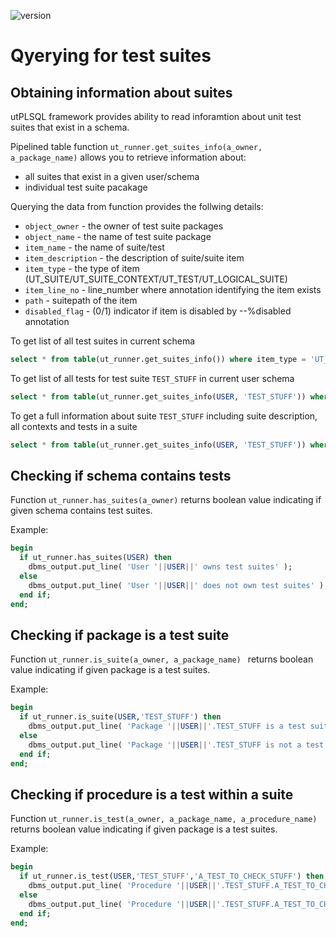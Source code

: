 ![version](https://img.shields.io/badge/version-v3.1.7.2999--develop-blue.svg)

# Qyerying for test suites


## Obtaining information about suites 

utPLSQL framework provides ability to read inforamtion about unit test suites that exist in a schema.

Pipelined table function `ut_runner.get_suites_info(a_owner, a_package_name)` allows you to retrieve information about:

- all suites that exist in a given user/schema
- individual test suite pacakage

Querying the data from function provides the follwing details:

- `object_owner`     - the owner of test suite packages
- `object_name`      - the name of test suite package
- `item_name`        - the name of suite/test
- `item_description` - the description of suite/suite item
- `item_type`        - the type of item (UT_SUITE/UT_SUITE_CONTEXT/UT_TEST/UT_LOGICAL_SUITE)
- `item_line_no`     - line_number where annotation identifying the item exists
- `path`             - suitepath of the item
- `disabled_flag`    - (0/1) indicator if item is disabled by --%disabled annotation
    
To get list of all test suites in current schema 
```sql
select * from table(ut_runner.get_suites_info()) where item_type = 'UT_SUITE';
``` 

To get list of all tests for test suite `TEST_STUFF` in current user schema  
```sql
select * from table(ut_runner.get_suites_info(USER, 'TEST_STUFF')) where item_type = 'UT_TEST';
``` 

To get a full information about suite `TEST_STUFF` including suite description, all contexts and tests in a suite  
```sql
select * from table(ut_runner.get_suites_info(USER, 'TEST_STUFF')) where item_type = 'UT_TEST';
``` 

## Checking if schema contains tests

Function `ut_runner.has_suites(a_owner)` returns boolean value indicating if given schema contains test suites.

Example:
```sql
begin
  if ut_runner.has_suites(USER) then
    dbms_output.put_line( 'User '||USER||' owns test suites' );
  else
    dbms_output.put_line( 'User '||USER||' does not own test suites' );
  end if;
end;
```

## Checking if package is a test suite

Function `ut_runner.is_suite(a_owner, a_package_name) ` returns boolean value indicating if given package is a test suites.

Example:
```sql
begin
  if ut_runner.is_suite(USER,'TEST_STUFF') then
    dbms_output.put_line( 'Package '||USER||'.TEST_STUFF is a test suite' );
  else
    dbms_output.put_line( 'Package '||USER||'.TEST_STUFF is not a test suite' );
  end if;
end;
```

## Checking if procedure is a test within a suite

Function `ut_runner.is_test(a_owner, a_package_name, a_procedure_name) ` returns boolean value indicating if given package is a test suites.

Example:
```sql
begin
  if ut_runner.is_test(USER,'TEST_STUFF','A_TEST_TO_CHECK_STUFF') then
    dbms_output.put_line( 'Procedure '||USER||'.TEST_STUFF.A_TEST_TO_CHECK_STUFF is a test' );
  else
    dbms_output.put_line( 'Procedure '||USER||'.TEST_STUFF.A_TEST_TO_CHECK_STUFF is not a test' );
  end if;
end;
```

